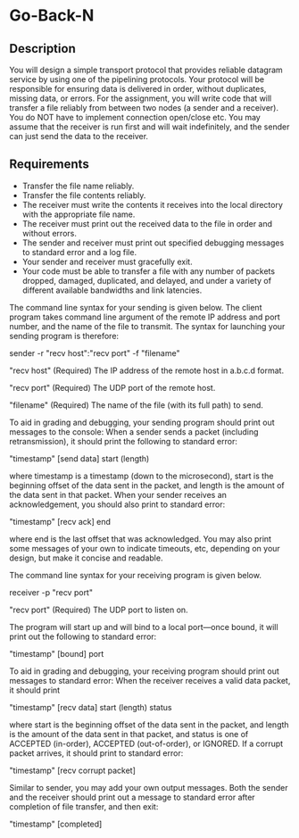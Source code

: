 # Go-Back-N

## Description
You will design a simple transport protocol that provides reliable datagram service by using one of the pipelining
protocols. Your protocol will be responsible for ensuring data is delivered in order, without duplicates, missing data,
or errors. For the assignment, you will write code that will transfer a file reliably from between two nodes (a sender and a
receiver). You do NOT have to implement connection open/close etc. You may assume that the receiver is run first and
will wait indefinitely, and the sender can just send the data to the receiver.

## Requirements
- Transfer the file name reliably.
- Transfer the file contents reliably.
- The receiver must write the contents it receives into the local directory with the appropriate file name.
- The receiver must print out the received data to the file in order and without errors.
- The sender and receiver must print out specified debugging messages to standard error and a log file.
- Your sender and receiver must gracefully exit.
- Your code must be able to transfer a file with any number of packets dropped, damaged, duplicated, and
delayed, and under a variety of different available bandwidths and link latencies.


The command line syntax for your sending is given below. The client program takes command line argument of the
remote IP address and port number, and the name of the file to transmit. The syntax for launching your sending
program is therefore: 

sender -r "recv host":"recv port" -f "filename"
 
"recv host" (Required) The IP address of the remote host in a.b.c.d format.

"recv port" (Required) The UDP port of the remote host.

"filename" (Required) The name of the file (with its full path) to send. 
 
To aid in grading and debugging, your sending program should print out messages to the console: When a sender
sends a packet (including retransmission), it should print the following to standard error:

"timestamp" [send data] start (length)
 
where timestamp is a timestamp (down to the microsecond), start is the beginning offset of the data sent in the
packet, and length is the amount of the data sent in that packet. When your sender receives an acknowledgement,
you should also print to standard error:

"timestamp" [recv ack] end

where end is the last offset that was acknowledged. You may also print some messages of your own to indicate
timeouts, etc, depending on your design, but make it concise and readable. 

The command line syntax for your receiving program is given below.

receiver -p "recv port"

"recv port" (Required) The UDP port to listen on.

The program will start up and will bind to a local port—once bound, it will print out the following to standard error:

"timestamp" [bound] port

To aid in grading and debugging, your receiving program should print out messages to standard error: 
When the receiver receives a valid data packet, it should print

"timestamp" [recv data] start (length) status

where start is the beginning offset of the data sent in the packet, and length is the amount of the data sent in that
packet, and status is one of ACCEPTED (in-order), ACCEPTED (out-of-order), or IGNORED. If a corrupt packet
arrives, it should print to standard error:

"timestamp" [recv corrupt packet]

Similar to sender, you may add your own output messages. Both the sender and the receiver should print out a message to standard error after completion of file transfer, and then exit:

"timestamp" [completed]
